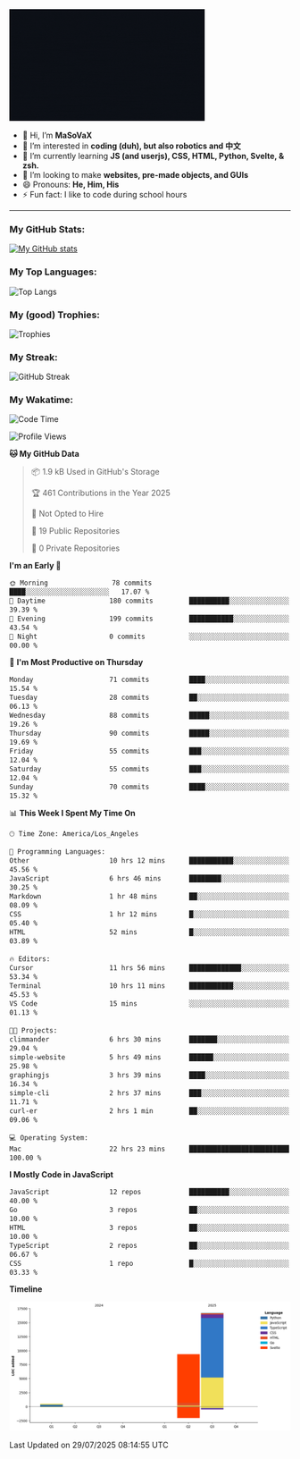 <img src="profile-up.gif" alt="Profile Up" width="350px" height="200px">

- 👋 Hi, I’m **MaSoVaX**
- 👀 I’m interested in **coding (duh), but also robotics and 中文**
- 🌱 I’m currently learning **JS (and userjs), CSS, HTML, Python, Svelte, & zsh.**
- 💞️ I’m looking to make **websites, pre-made objects, and GUIs**
- 😄 Pronouns: **He, Him, His**
- ⚡ Fun fact: I like to code during school hours
  
---

### My GitHub Stats:
[![My GitHub stats](https://github-readme-stats.vercel.app/api?username=genzrizzcode&show_icons=true&theme=github_dark&hide_border=true&show=discussions_started,discussions_answered&rank_icon=percentile)](https://github.com/genZrizzCode)

### My Top Languages:
![Top Langs](https://github-readme-stats.vercel.app/api/top-langs/?username=genzrizzcode&langs_count=15&show_icons=true&theme=github_dark&hide_border=true&layout=compact)

### My (good) Trophies:
![Trophies](https://github-profile-trophy.vercel.app/?username=genzrizzcode&rank=SECRET,SSS,SS,S,AAA,AA,A,B&theme=matrix&column=3&margin-w=10&margin-h=10)

### My Streak:
![GitHub Streak](https://streak-stats.demolab.com?user=genZrizzCode&theme=highcontrast&border_radius=25&date_format=M%20j%5B%2C%20Y%5D&card_width=525&stroke=EB5454)

### My Wakatime:
<!--START_SECTION:waka-->
![Code Time](http://img.shields.io/badge/Code%20Time-27%20hrs%2017%20mins-blue)

![Profile Views](http://img.shields.io/badge/Profile%20Views-138-blue)

**🐱 My GitHub Data** 

> 📦 1.9 kB Used in GitHub's Storage 
 > 
> 🏆 461 Contributions in the Year 2025
 > 
> 🚫 Not Opted to Hire
 > 
> 📜 19 Public Repositories 
 > 
> 🔑 0 Private Repositories 
 > 
**I'm an Early 🐤** 

```text
🌞 Morning                78 commits          ████░░░░░░░░░░░░░░░░░░░░░   17.07 % 
🌆 Daytime                180 commits         ██████████░░░░░░░░░░░░░░░   39.39 % 
🌃 Evening                199 commits         ███████████░░░░░░░░░░░░░░   43.54 % 
🌙 Night                  0 commits           ░░░░░░░░░░░░░░░░░░░░░░░░░   00.00 % 
```
📅 **I'm Most Productive on Thursday** 

```text
Monday                   71 commits          ████░░░░░░░░░░░░░░░░░░░░░   15.54 % 
Tuesday                  28 commits          ██░░░░░░░░░░░░░░░░░░░░░░░   06.13 % 
Wednesday                88 commits          █████░░░░░░░░░░░░░░░░░░░░   19.26 % 
Thursday                 90 commits          █████░░░░░░░░░░░░░░░░░░░░   19.69 % 
Friday                   55 commits          ███░░░░░░░░░░░░░░░░░░░░░░   12.04 % 
Saturday                 55 commits          ███░░░░░░░░░░░░░░░░░░░░░░   12.04 % 
Sunday                   70 commits          ████░░░░░░░░░░░░░░░░░░░░░   15.32 % 
```


📊 **This Week I Spent My Time On** 

```text
🕑︎ Time Zone: America/Los_Angeles

💬 Programming Languages: 
Other                    10 hrs 12 mins      ███████████░░░░░░░░░░░░░░   45.56 % 
JavaScript               6 hrs 46 mins       ████████░░░░░░░░░░░░░░░░░   30.25 % 
Markdown                 1 hr 48 mins        ██░░░░░░░░░░░░░░░░░░░░░░░   08.09 % 
CSS                      1 hr 12 mins        █░░░░░░░░░░░░░░░░░░░░░░░░   05.40 % 
HTML                     52 mins             █░░░░░░░░░░░░░░░░░░░░░░░░   03.89 % 

🔥 Editors: 
Cursor                   11 hrs 56 mins      █████████████░░░░░░░░░░░░   53.34 % 
Terminal                 10 hrs 11 mins      ███████████░░░░░░░░░░░░░░   45.53 % 
VS Code                  15 mins             ░░░░░░░░░░░░░░░░░░░░░░░░░   01.13 % 

🐱‍💻 Projects: 
climmander               6 hrs 30 mins       ███████░░░░░░░░░░░░░░░░░░   29.04 % 
simple-website           5 hrs 49 mins       ██████░░░░░░░░░░░░░░░░░░░   25.98 % 
graphingjs               3 hrs 39 mins       ████░░░░░░░░░░░░░░░░░░░░░   16.34 % 
simple-cli               2 hrs 37 mins       ███░░░░░░░░░░░░░░░░░░░░░░   11.71 % 
curl-er                  2 hrs 1 min         ██░░░░░░░░░░░░░░░░░░░░░░░   09.06 % 

💻 Operating System: 
Mac                      22 hrs 23 mins      █████████████████████████   100.00 % 
```

**I Mostly Code in JavaScript** 

```text
JavaScript               12 repos            ██████████░░░░░░░░░░░░░░░   40.00 % 
Go                       3 repos             ██░░░░░░░░░░░░░░░░░░░░░░░   10.00 % 
HTML                     3 repos             ██░░░░░░░░░░░░░░░░░░░░░░░   10.00 % 
TypeScript               2 repos             ██░░░░░░░░░░░░░░░░░░░░░░░   06.67 % 
CSS                      1 repo              █░░░░░░░░░░░░░░░░░░░░░░░░   03.33 % 
```



**Timeline**

![Lines of Code chart](https://raw.githubusercontent.com/genZrizzCode/genZrizzCode/main/assets/bar_graph.png)


 Last Updated on 29/07/2025 08:14:55 UTC
<!--END_SECTION:waka-->
